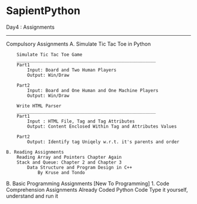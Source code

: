 # SapientPython

Day4 : Assignments
___________________________________________________

Compulsory Assignments
	A. Simulate Tic Tac Toe in Python
	
		Simulate Tic Tac Toe Game
		_____________________________________________________
		Part1
			Input: Board and Two Human Players
			Output: Win/Draw

		Part2
			Input: Board and One Human and One Machine Players
			Output: Win/Draw

		Write HTML Parser
		_____________________________________________________
		Part1
			Input : HTML File, Tag and Tag Attributes
			Output: Content Enclosed Within Tag and Attributes Values

		Part2
			Output: Identify tag Uniqely w.r.t. it's parents and order

	B. Reading Assignments
		Reading Array and Pointers Chapter Again
		Stack and Queue: Chapter 2 and Chapter 3
			Data Structure and Program Design in C++
				By Kruse and Tondo


B. Basic Programming Assignments [New To Programming]
	1. Code Comprehension Assignments
			Already Coded Python Code
			Type it yourself, understand and run it

